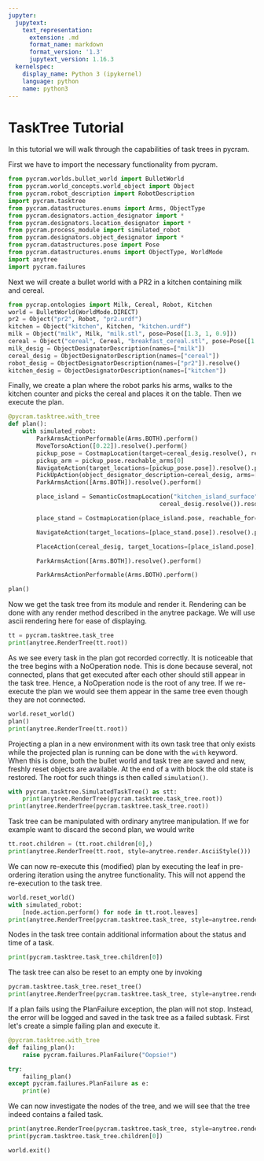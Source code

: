 ```yaml
---
jupyter:
  jupytext:
    text_representation:
      extension: .md
      format_name: markdown
      format_version: '1.3'
      jupytext_version: 1.16.3
  kernelspec:
    display_name: Python 3 (ipykernel)
    language: python
    name: python3
---
```


# TaskTree Tutorial

In this tutorial we will walk through the capabilities of task trees in pycram.

First we have to import the necessary functionality from pycram.

```python
from pycram.worlds.bullet_world import BulletWorld
from pycram.world_concepts.world_object import Object
from pycram.robot_description import RobotDescription
import pycram.tasktree
from pycram.datastructures.enums import Arms, ObjectType
from pycram.designators.action_designator import *
from pycram.designators.location_designator import *
from pycram.process_module import simulated_robot
from pycram.designators.object_designator import *
from pycram.datastructures.pose import Pose
from pycram.datastructures.enums import ObjectType, WorldMode
import anytree
import pycram.failures
```

Next we will create a bullet world with a PR2 in a kitchen containing milk and cereal.

```python
from pycrap.ontologies import Milk, Cereal, Robot, Kitchen
world = BulletWorld(WorldMode.DIRECT)
pr2 = Object("pr2", Robot, "pr2.urdf")
kitchen = Object("kitchen", Kitchen, "kitchen.urdf")
milk = Object("milk", Milk, "milk.stl", pose=Pose([1.3, 1, 0.9]))
cereal = Object("cereal", Cereal, "breakfast_cereal.stl", pose=Pose([1.3, 0.7, 0.95]))
milk_desig = ObjectDesignatorDescription(names=["milk"])
cereal_desig = ObjectDesignatorDescription(names=["cereal"])
robot_desig = ObjectDesignatorDescription(names=["pr2"]).resolve()
kitchen_desig = ObjectDesignatorDescription(names=["kitchen"])
```

Finally, we create a plan where the robot parks his arms, walks to the kitchen counter and picks the cereal and places it on the table. Then we execute the plan.

```python
@pycram.tasktree.with_tree
def plan():
    with simulated_robot:
        ParkArmsActionPerformable(Arms.BOTH).perform()
        MoveTorsoAction([0.22]).resolve().perform()
        pickup_pose = CostmapLocation(target=cereal_desig.resolve(), reachable_for=robot_desig).resolve()
        pickup_arm = pickup_pose.reachable_arms[0]
        NavigateAction(target_locations=[pickup_pose.pose]).resolve().perform()
        PickUpAction(object_designator_description=cereal_desig, arms=[pickup_arm], grasps=[Grasp.FRONT]).resolve().perform()
        ParkArmsAction([Arms.BOTH]).resolve().perform()

        place_island = SemanticCostmapLocation("kitchen_island_surface", kitchen_desig.resolve(),
                                           cereal_desig.resolve()).resolve()

        place_stand = CostmapLocation(place_island.pose, reachable_for=robot_desig, reachable_arm=pickup_arm).resolve()

        NavigateAction(target_locations=[place_stand.pose]).resolve().perform()

        PlaceAction(cereal_desig, target_locations=[place_island.pose], arms=[pickup_arm]).resolve().perform()

        ParkArmsAction([Arms.BOTH]).resolve().perform()

        ParkArmsActionPerformable(Arms.BOTH).perform()

plan()

```

Now we get the task tree from its module and render it. Rendering can be done with any render method described in the anytree package. We will use ascii rendering here for ease of displaying.

```python
tt = pycram.tasktree.task_tree
print(anytree.RenderTree(tt.root))
```

As we see every task in the plan got recorded correctly. It is noticeable that the tree begins with a NoOperation node. This is done because several, not connected, plans that get executed after each other should still appear in the task tree. Hence, a NoOperation node is the root of any tree. If we re-execute the plan we would see them appear in the same tree even though they are not connected.

```python
world.reset_world()
plan()
print(anytree.RenderTree(tt.root))
```

Projecting a plan in a new environment with its own task tree that only exists while the projected plan is running can be done with the ``with`` keyword. When this is done, both the bullet world and task tree are saved and new, freshly reset objects are available. At the end of a with block the old state is restored. The root for such things is then called ``simulation()``.

```python
with pycram.tasktree.SimulatedTaskTree() as stt:
    print(anytree.RenderTree(pycram.tasktree.task_tree.root))
print(anytree.RenderTree(pycram.tasktree.task_tree.root))
```

Task tree can be manipulated with ordinary anytree manipulation. If we for example want to discard the second plan, we would write

```python
tt.root.children = (tt.root.children[0],)
print(anytree.RenderTree(tt.root, style=anytree.render.AsciiStyle()))
```
We can now re-execute this (modified) plan by executing the leaf in pre-ordering iteration using the anytree functionality. This will not append the re-execution to the task tree.

```python
world.reset_world()
with simulated_robot:
    [node.action.perform() for node in tt.root.leaves]
print(anytree.RenderTree(pycram.tasktree.task_tree, style=anytree.render.AsciiStyle()))
```

Nodes in the task tree contain additional information about the status and time of a task.

```python
print(pycram.tasktree.task_tree.children[0])
```

The task tree can also be reset to an empty one by invoking

```python
pycram.tasktree.task_tree.reset_tree()
print(anytree.RenderTree(pycram.tasktree.task_tree, style=anytree.render.AsciiStyle()))
```

If a plan fails using the PlanFailure exception, the plan will not stop. Instead, the error will be logged and saved in the task tree as a failed subtask. First let's create a simple failing plan and execute it.

```python
@pycram.tasktree.with_tree
def failing_plan():
    raise pycram.failures.PlanFailure("Oopsie!")

try:
    failing_plan()
except pycram.failures.PlanFailure as e:
    print(e)
```

We can now investigate the nodes of the tree, and we will see that the tree indeed contains a failed task.

```python
print(anytree.RenderTree(pycram.tasktree.task_tree, style=anytree.render.AsciiStyle()))
print(pycram.tasktree.task_tree.children[0])
```

```python
world.exit()
```

